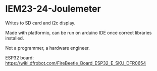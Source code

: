 # IEM23-24-Joulemeter

Writes to SD card and i2c display.

Made with platformio, can be run on arduino IDE once correct libraries installed.

Not a programmer, a hardware engineer. 

ESP32 board: https://wiki.dfrobot.com/FireBeetle_Board_ESP32_E_SKU_DFR0654
